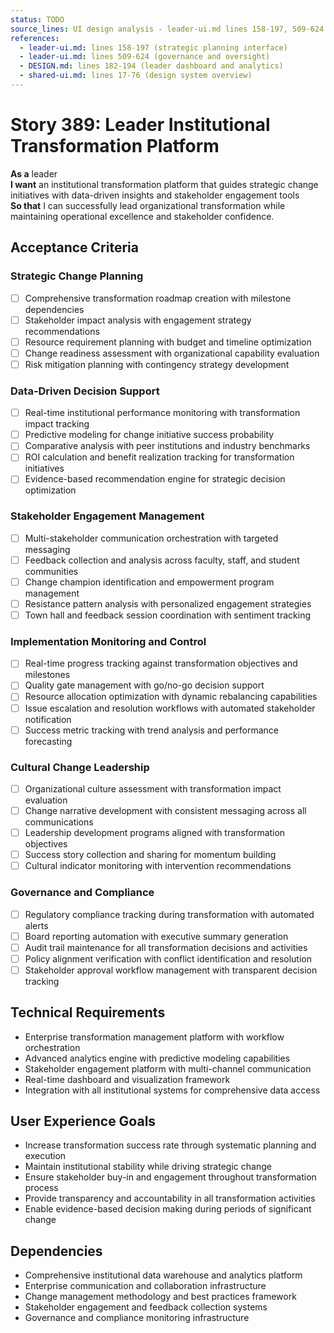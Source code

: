 ```yaml
---
status: TODO
source_lines: UI design analysis - leader-ui.md lines 158-197, 509-624
references:
  - leader-ui.md: lines 158-197 (strategic planning interface)
  - leader-ui.md: lines 509-624 (governance and oversight)
  - DESIGN.md: lines 182-194 (leader dashboard and analytics)
  - shared-ui.md: lines 17-76 (design system overview)
---
```


# Story 389: Leader Institutional Transformation Platform

**As a** leader  
**I want** an institutional transformation platform that guides strategic change initiatives with data-driven insights and stakeholder engagement tools  
**So that** I can successfully lead organizational transformation while maintaining operational excellence and stakeholder confidence.

## Acceptance Criteria

### Strategic Change Planning
- [ ] Comprehensive transformation roadmap creation with milestone dependencies
- [ ] Stakeholder impact analysis with engagement strategy recommendations
- [ ] Resource requirement planning with budget and timeline optimization
- [ ] Change readiness assessment with organizational capability evaluation
- [ ] Risk mitigation planning with contingency strategy development

### Data-Driven Decision Support
- [ ] Real-time institutional performance monitoring with transformation impact tracking
- [ ] Predictive modeling for change initiative success probability
- [ ] Comparative analysis with peer institutions and industry benchmarks
- [ ] ROI calculation and benefit realization tracking for transformation initiatives
- [ ] Evidence-based recommendation engine for strategic decision optimization

### Stakeholder Engagement Management
- [ ] Multi-stakeholder communication orchestration with targeted messaging
- [ ] Feedback collection and analysis across faculty, staff, and student communities
- [ ] Change champion identification and empowerment program management
- [ ] Resistance pattern analysis with personalized engagement strategies
- [ ] Town hall and feedback session coordination with sentiment tracking

### Implementation Monitoring and Control
- [ ] Real-time progress tracking against transformation objectives and milestones
- [ ] Quality gate management with go/no-go decision support
- [ ] Resource allocation optimization with dynamic rebalancing capabilities
- [ ] Issue escalation and resolution workflows with automated stakeholder notification
- [ ] Success metric tracking with trend analysis and performance forecasting

### Cultural Change Leadership
- [ ] Organizational culture assessment with transformation impact evaluation
- [ ] Change narrative development with consistent messaging across all communications
- [ ] Leadership development programs aligned with transformation objectives
- [ ] Success story collection and sharing for momentum building
- [ ] Cultural indicator monitoring with intervention recommendations

### Governance and Compliance
- [ ] Regulatory compliance tracking during transformation with automated alerts
- [ ] Board reporting automation with executive summary generation
- [ ] Audit trail maintenance for all transformation decisions and activities
- [ ] Policy alignment verification with conflict identification and resolution
- [ ] Stakeholder approval workflow management with transparent decision tracking

## Technical Requirements

- Enterprise transformation management platform with workflow orchestration
- Advanced analytics engine with predictive modeling capabilities
- Stakeholder engagement platform with multi-channel communication
- Real-time dashboard and visualization framework
- Integration with all institutional systems for comprehensive data access

## User Experience Goals

- Increase transformation success rate through systematic planning and execution
- Maintain institutional stability while driving strategic change
- Ensure stakeholder buy-in and engagement throughout transformation process
- Provide transparency and accountability in all transformation activities
- Enable evidence-based decision making during periods of significant change

## Dependencies

- Comprehensive institutional data warehouse and analytics platform
- Enterprise communication and collaboration infrastructure
- Change management methodology and best practices framework
- Stakeholder engagement and feedback collection systems
- Governance and compliance monitoring infrastructure